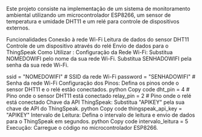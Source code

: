Este projeto consiste na implementação de um sistema de monitoramento ambiental utilizando um microcontrolador ESP8266, um sensor de temperatura e umidade DHT11 e um relé para controle de dispositivos externos.

Funcionalidades
Conexão à rede Wi-Fi
Leitura de dados do sensor DHT11
Controle de um dispositivo através do relé
Envio de dados para o ThingSpeak
Como Utilizar : 
Configuração da Rede Wi-Fi:
Substitua NOMEDOWIFI pelo nome da sua rede Wi-Fi.
Substitua SENHADOWIFI pela senha da sua rede Wi-Fi.

ssid = "NOMEDOWIFI"  # SSID da rede Wi-Fi
password = "SENHADOWIFI"   # Senha da rede Wi-Fi
Configuração dos Pinos:
Defina os pinos onde o sensor DHT11 e o relé estão conectados.
python
Copy code
dht_pin = 4    # Pino onde o sensor DHT11 está conectado
relay_pin = 2  # Pino onde o relé está conectado
Chave da API ThingSpeak:
Substitua "APIKEY" pela sua chave de API do ThingSpeak.
python
Copy code
thingspeak_api_key = "APIKEY"
Intervalo de Leitura:
Defina o intervalo de leitura e envio de dados para o ThingSpeak em segundos.
python
Copy code
intervalo_leitura = 5
Execução:
Carregue o código no microcontrolador ESP8266.
